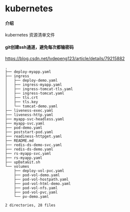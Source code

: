 # kubernetes

#### 介绍
kubernetes 资源清单文件

#### git创建ssh通道，避免每次都输密码

https://blog.csdn.net/lvdepeng123/article/details/79215882

```
.
├── deploy-myapp.yaml
├── ingress
│   ├── deploy-demo.yaml
│   ├── ingress-myapp.yaml
│   ├── ingress-tomcat-tls.yaml
│   ├── ingress-tomcat.yaml
│   ├── tls.crt
│   ├── tls.key
│   └── tomcat-demo.yaml
├── liveness-exec.yaml
├── liveness-http.yaml
├── myapp-svc-headless.yaml
├── myapp-svc.yaml
├── pod-demo.yaml
├── poststart-pod.yaml
├── readiness-httpget.yaml
├── README.md
├── redis-ds-demo-svc.yaml
├── redis-ds-demo.yaml
├── rs-myapp-svc.yaml
├── rs-myapp.yaml
├── upDataGit.sh
└── volumes
    ├── deploy-vol-pvc.yaml
    ├── pod-vol-demo.yaml
    ├── pod-vol-hostpath.yaml
    ├── pod-vol-html-demo.yaml
    ├── pod-vol-nfs.yaml
    ├── pod-vol-pvc.yaml
    └── pv-demo.yaml

2 directories, 28 files
```
